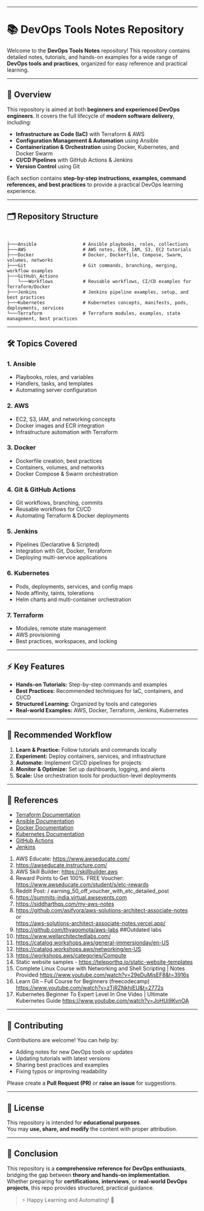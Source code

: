 
---

# 📚 DevOps Tools Notes Repository

Welcome to the **DevOps Tools Notes** repository! This repository contains detailed notes, tutorials, and hands-on examples for a wide range of **DevOps tools and practices**, organized for easy reference and practical learning.

---

## 🚀 Overview

This repository is aimed at both **beginners and experienced DevOps engineers**. It covers the full lifecycle of **modern software delivery**, including:

- **Infrastructure as Code (IaC)** with Terraform & AWS  
- **Configuration Management & Automation** using Ansible  
- **Containerization & Orchestration** using Docker, Kubernetes, and Docker Swarm  
- **CI/CD Pipelines** with GitHub Actions & Jenkins  
- **Version Control** using Git  

Each section contains **step-by-step instructions, examples, command references, and best practices** to provide a practical DevOps learning experience.

---

## 🗂 Repository Structure

```


├───Ansible                 # Ansible playbooks, roles, collections
├───AWS                     # AWS notes, ECR, IAM, S3, EC2 tutorials
├───Docker                  # Docker, Dockerfile, Compose, Swarm, volumes, networks
├───Git                     # Git commands, branching, merging, workflow examples
├───GitHub\_Actions
│   └───Workflows           # Reusable workflows, CI/CD examples for Terraform/Docker
├───Jenkins                 # Jenkins pipeline examples, setup, and best practices
├───Kubernetes              # Kubernetes concepts, manifests, pods, deployments, services
└───Terraform               # Terraform modules, examples, state management, best practices

```

---

## 🛠 Topics Covered

### 1. **Ansible**
- Playbooks, roles, and variables  
- Handlers, tasks, and templates  
- Automating server configuration  

### 2. **AWS**
- EC2, S3, IAM, and networking concepts  
- Docker images and ECR integration  
- Infrastructure automation with Terraform  

### 3. **Docker**
- Dockerfile creation, best practices  
- Containers, volumes, and networks  
- Docker Compose & Swarm orchestration  

### 4. **Git & GitHub Actions**
- Git workflows, branching, commits  
- Reusable workflows for CI/CD  
- Automating Terraform & Docker deployments  

### 5. **Jenkins**
- Pipelines (Declarative & Scripted)  
- Integration with Git, Docker, Terraform  
- Deploying multi-service applications  

### 6. **Kubernetes**
- Pods, deployments, services, and config maps  
- Node affinity, taints, tolerations  
- Helm charts and multi-container orchestration  

### 7. **Terraform**
- Modules, remote state management  
- AWS provisioning  
- Best practices, workspaces, and locking  

---

## ⚡ Key Features

- **Hands-on Tutorials:** Step-by-step commands and examples  
- **Best Practices:** Recommended techniques for IaC, containers, and CI/CD  
- **Structured Learning:** Organized by tools and categories  
- **Real-world Examples:** AWS, Docker, Terraform, Jenkins, Kubernetes  

---

## 📂 Recommended Workflow

1. **Learn & Practice:** Follow tutorials and commands locally  
2. **Experiment:** Deploy containers, services, and infrastructure  
3. **Automate:** Implement CI/CD pipelines for projects  
4. **Monitor & Optimize:** Set up dashboards, logging, and alerts  
5. **Scale:** Use orchestration tools for production-level deployments  

---

## 🔗 References

- [Terraform Documentation](https://www.terraform.io/docs)  
- [Ansible Documentation](https://docs.ansible.com/)  
- [Docker Documentation](https://docs.docker.com/)  
- [Kubernetes Documentation](https://kubernetes.io/docs/)  
- [GitHub Actions](https://docs.github.com/en/actions)  
- [Jenkins](https://www.jenkins.io/doc/)  

01. AWS Educate: https://www.awseducate.com/
02. https://awseducate.instructure.com/
03. AWS Skill Builder: https://skillbuilder.aws
04. Reward Points to Get 100%. FREE Voucher: https://www.awseducate.com/student/s/etc-rewards
05. Reddit Post:   / earning_50_off_voucher_with_etc_detailed_post  
06. https://summits-india.virtual.awsevents.com
07. https://siddharthqs.com/my-aws-notes
08. https://github.com/asifvora/aws-solutions-architect-associate-notes   
    or   
    https://aws-solutions-architect-associate-notes.vercel.app/   
09. https://github.com/thyagomota/aws-labs  ##Outdated labs   
10. https://www.wellarchitectedlabs.com/   
11. https://catalog.workshops.aws/general-immersionday/en-US   
12. https://catalog.workshops.aws/networking/en-US  
13. https://workshops.aws/categories/Compute
14. Static website samples - https://teleporthq.io/static-website-templates
15. Complete Linux Course with Networking and Shell Scripting | Notes Provided
    https://www.youtube.com/watch?v=29eDuMjsEF8&t=3916s
16. Learn Git – Full Course for Beginners (freecodecamp)
    https://www.youtube.com/watch?v=zTjRZNkhiEU&t=2772s
17. Kubernetes Beginner To Expert Level In One Video | Ultimate Kubernetes Guide
    https://www.youtube.com/watch?v=JoHUi9KvnOA

---

## 🤝 Contributing

Contributions are welcome! You can help by:

- Adding notes for new DevOps tools or updates  
- Updating tutorials with latest versions  
- Sharing best practices and examples  
- Fixing typos or improving readability  

Please create a **Pull Request (PR)** or **raise an issue** for suggestions.

---

## 📄 License

This repository is intended for **educational purposes**.  
You may **use, share, and modify** the content with proper attribution.

---

## 🏁 Conclusion

This repository is a **comprehensive reference for DevOps enthusiasts**, bridging the gap between **theory and hands-on implementation**.  
Whether preparing for **certifications**, **interviews**, or **real-world DevOps projects**, this repo provides structured, practical guidance.

> ⚡ Happy Learning and Automating! 🐳
